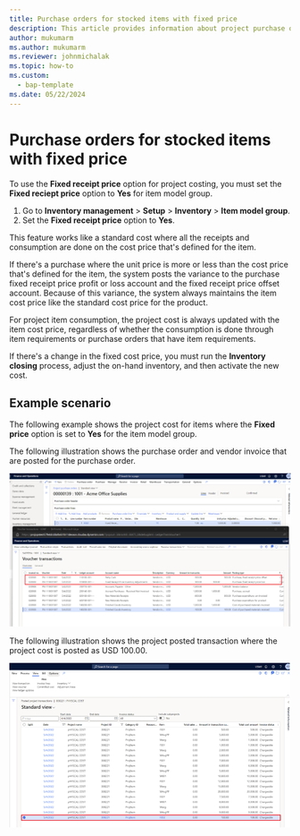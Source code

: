 ```yaml
---
title: Purchase orders for stocked items with fixed price
description: This article provides information about project purchase orders for stocked items with fixed price.
author: mukumarm
ms.author: mukumarm
ms.reviewer: johnmichalak
ms.topic: how-to
ms.custom: 
  - bap-template
ms.date: 05/22/2024
---
```


# Purchase orders for stocked items with fixed price

To use the **Fixed receipt price** option for project costing, you must set the **Fixed reciept price** option to **Yes** for item model group.

1. Go to **Inventory management** \> **Setup** \> **Inventory** \> **Item model group**.
1. Set the **Fixed receipt price** option to **Yes**.

This feature works like a standard cost where all the receipts and consumption are done on the cost price that's defined for the item.

If there's a purchase where the unit price is more or less than the cost price that's defined for the item, the system posts the variance to the purchase fixed receipt price profit or loss account and the fixed receipt price offset account. Because of this variance, the system always maintains the item cost price like the standard cost price for the product.

For project item consumption, the project cost is always updated with the item cost price, regardless of whether the consumption is done through item requirements or purchase orders that have item requirements.

If there's a change in the fixed cost price, you must run the **Inventory closing** process, adjust the on-hand inventory, and then activate the new cost.

## Example scenario

The following example shows the project cost for items where the **Fixed price** option is set to **Yes** for the item model group.

The following illustration shows the purchase order and vendor invoice that are posted for the purchase order.

![Purchase order and vendor invoice.](media/STKFixedreceiptpricePO.png)

The following illustration shows the project posted transaction where the project cost is posted as USD 100.00.

![Project posted transactions.](media/STKFixedreceiptpricePostedTransactions.png)
